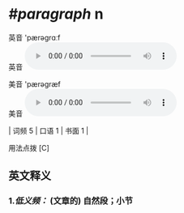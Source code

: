# ***\#paragraph*** n
英音 'pærəɡrɑːf  
英音
<audio src="./media/paragraph-B.aac" controls="controls"></audio>

美音 'pærəɡræf  
美音
<audio src="./media/paragraph.aac" controls="controls"></audio>



| 词频 5 | 口语 1 | 书面 1 |  

用法点拨  [C]

英文释义
---
### 1.*低义频：* **(文章的) 自然段；小节**  


